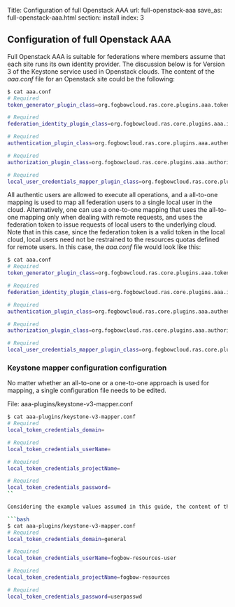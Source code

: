 Title: Configuration of full Openstack AAA
url: full-openstack-aaa
save_as: full-openstack-aaa.html
section: install
index: 3

## Configuration of full Openstack AAA

Full Openstack AAA is suitable for federations where members assume that each site runs its own
identity provider. The discussion below is for Version 3 of the Keystone service used in Openstack
clouds. The content of the *aaa.conf* file for an Openstack site could be the following:

```bash
$ cat aaa.conf
# Required
token_generator_plugin_class=org.fogbowcloud.ras.core.plugins.aaa.tokengenerator.openstack.v3.KeystoneV3TokenGeneratorPlugin

# Required
federation_identity_plugin_class=org.fogbowcloud.ras.core.plugins.aaa.identity.openstack.v3.KeystoneV3IdentityPlugin

# Required
authentication_plugin_class=org.fogbowcloud.ras.core.plugins.aaa.authentication.openstack.v3.KeystoneV3AuthenticationPlugin

# Required
authorization_plugin_class=org.fogbowcloud.ras.core.plugins.aaa.authorization.DefaultAuthorizationPlugin

# Required
local_user_credentials_mapper_plugin_class=org.fogbowcloud.ras.core.plugins.aaa.mapper.all2one.KeystoneV3AllToOneMapper
```

All authentic users are allowed to execute all operations, and a all-to-one mapping is used to map all federation users
to a single local user in the cloud. Alternatively, one can use a one-to-one mapping that uses the all-to-one
mapping only when dealing with remote requests, and uses the federation token to issue requests of local users
to the underlying cloud. Note that in this case, since the federation token is a valid token in the local cloud,
local users need not be restrained to the resources quotas defined for remote users. In this case, the *aaa.conf*
file would look like this:

```bash
$ cat aaa.conf
# Required
token_generator_plugin_class=org.fogbowcloud.ras.core.plugins.aaa.tokengenerator.openstack.v3.KeystoneV3TokenGeneratorPlugin

# Required
federation_identity_plugin_class=org.fogbowcloud.ras.core.plugins.aaa.identity.openstack.v3.KeystoneV3IdentityPlugin

# Required
authentication_plugin_class=org.fogbowcloud.ras.core.plugins.aaa.authentication.openstack.v3.KeystoneV3AuthenticationPlugin

# Required
authorization_plugin_class=org.fogbowcloud.ras.core.plugins.aaa.authorization.DefaultAuthorizationPlugin

# Required
local_user_credentials_mapper_plugin_class=org.fogbowcloud.ras.core.plugins.aaa.mapper.one2one.KeystoneV3OneToOneMapper
```

### Keystone mapper configuration configuration

No matter whether an all-to-one or a one-to-one approach is used for mapping, a single configuration file
needs to be edited.

File: aaa-plugins/keystone-v3-mapper.conf

```bash
$ cat aaa-plugins/keystone-v3-mapper.conf
# Required
local_token_credentials_domain=

# Required
local_token_credentials_userName=

# Required
local_token_credentials_projectName=

# Required
local_token_credentials_password=
``

Considering the example values assumed in this guide, the content of the *keystone-v3-mapper.conf* file would be:

```bash
$ cat aaa-plugins/keystone-v3-mapper.conf
# Required
local_token_credentials_domain=general

# Required
local_token_credentials_userName=fogbow-resources-user

# Required
local_token_credentials_projectName=fogbow-resources

# Required
local_token_credentials_password=userpasswd
```